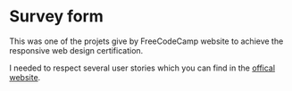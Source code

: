 # Survey form

This was one of the projets give by FreeCodeCamp website to achieve the responsive web design certification.

I needed to respect several user stories which you can find in the [offical website](https://www.freecodecamp.org/learn/responsive-web-design/responsive-web-design-projects/build-a-survey-form).